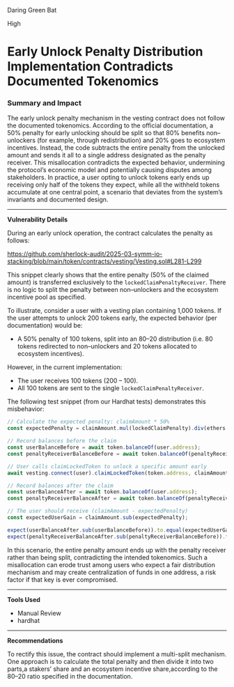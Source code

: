 Daring Green Bat

High

# Early Unlock Penalty Distribution Implementation Contradicts Documented Tokenomics

### Summary and Impact  

The early unlock penalty mechanism in the vesting contract does not follow the documented tokenomics. According to the official documentation, a 50% penalty for early unlocking should be split so that 80% benefits non–unlockers (for example, through redistribution) and 20% goes to ecosystem incentives. Instead, the code subtracts the entire penalty from the unlocked amount and sends it all to a single address designated as the penalty receiver. This misallocation contradicts the expected behavior, undermining the protocol’s economic model and potentially causing disputes among stakeholders. In practice, a user opting to unlock tokens early ends up receiving only half of the tokens they expect, while all the withheld tokens accumulate at one central point, a scenario that deviates from the system’s invariants and documented design.

---

**Vulnerability Details**

During an early unlock operation, the contract calculates the penalty as follows:

https://github.com/sherlock-audit/2025-03-symm-io-stacking/blob/main/token/contracts/vesting/Vesting.sol#L281-L299

This snippet clearly shows that the entire penalty (50% of the claimed amount) is transferred exclusively to the `lockedClaimPenaltyReceiver`. There is no logic to split the penalty between non–unlockers and the ecosystem incentive pool as specified. 

To illustrate, consider a user with a vesting plan containing 1,000 tokens. If the user attempts to unlock 200 tokens early, the expected behavior (per documentation) would be:
- A 50% penalty of 100 tokens, split into an 80–20 distribution (i.e. 80 tokens redirected to non–unlockers and 20 tokens allocated to ecosystem incentives).

However, in the current implementation:
- The user receives 100 tokens (200 – 100).
- All 100 tokens are sent to the single `lockedClaimPenaltyReceiver`.

The following test snippet (from our Hardhat tests) demonstrates this misbehavior:

```typescript
// Calculate the expected penalty: claimAmount * 50%
const expectedPenalty = claimAmount.mul(lockedClaimPenalty).div(ethers.constants.WeiPerEther);

// Record balances before the claim
const userBalanceBefore = await token.balanceOf(user.address);
const penaltyReceiverBalanceBefore = await token.balanceOf(penaltyReceiver.address);

// User calls claimLockedToken to unlock a specific amount early
await vesting.connect(user).claimLockedToken(token.address, claimAmount);

// Record balances after the claim
const userBalanceAfter = await token.balanceOf(user.address);
const penaltyReceiverBalanceAfter = await token.balanceOf(penaltyReceiver.address);

// The user should receive (claimAmount - expectedPenalty)
const expectedUserGain = claimAmount.sub(expectedPenalty);

expect(userBalanceAfter.sub(userBalanceBefore)).to.equal(expectedUserGain);
expect(penaltyReceiverBalanceAfter.sub(penaltyReceiverBalanceBefore)).to.equal(expectedPenalty);
```

In this scenario, the entire penalty amount ends up with the penalty receiver rather than being split, contradicting the intended tokenomics. Such a misallocation can erode trust among users who expect a fair distribution mechanism and may create centralization of funds in one address, a risk factor if that key is ever compromised.

---

**Tools Used**
- Manual Review
- hardhat

---

**Recommendations**

To rectify this issue, the contract should implement a multi-split mechanism. One approach is to calculate the total penalty and then divide it into two parts,a stakers’ share and an ecosystem incentive share,according to the 80–20 ratio specified in the documentation.